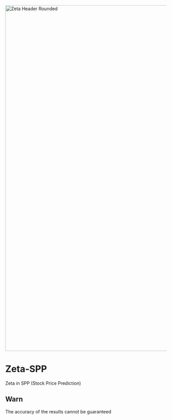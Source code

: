 
<img width="1920" height="1080" alt="Zeta Header Rounded" src="https://github.com/user-attachments/assets/56e8680d-5e7d-4fb3-a08f-a9bc0af712b5" />

# Zeta-SPP
Zeta in SPP (Stock Price Prediction)

## Warn
The accuracy of the results cannot be guaranteed
